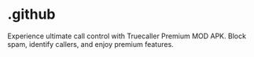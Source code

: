 # .github
Experience ultimate call control with Truecaller Premium MOD APK. Block spam, identify callers, and enjoy premium features.

